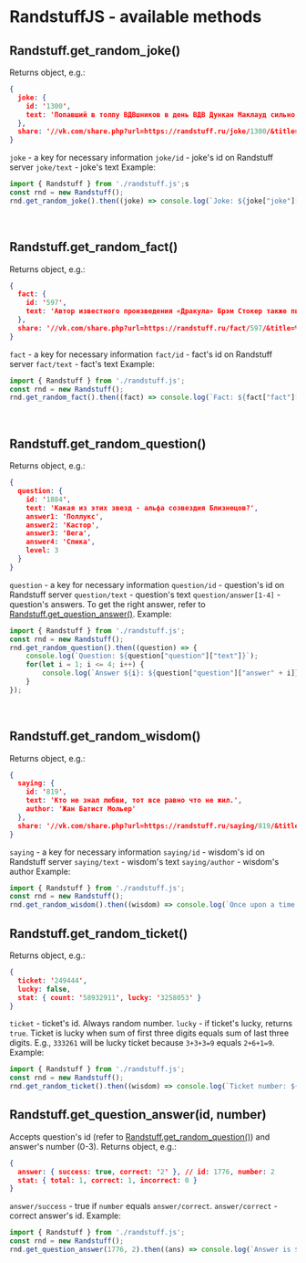 # RandstuffJS - available methods

## Randstuff.get_random_joke()
Returns object, e.g.:
```json
{
  joke: {
    id: '1300',
    text: 'Попавший в толпу ВДВшников в день ВДВ Дункан Маклауд сильно жалел, что смерть так и не наступит.'
  },
  share: '//vk.com/share.php?url=https://randstuff.ru/joke/1300/&title=%D0%9F%D0%BE%D0%BF%D0%B0%D0%B2%D1%88%D0%B8%D0%B9+%D0%B2+%D1%82%D0%BE%D0%BB%D0%BF%D1%83+%D0%92%D0%94%D0%92%D1%88%D0%BD%D0%B8%D0%BA%D0%BE%D0%B2+%D0%B2+%D0%B4%D0%B5%D0%BD%D1%8C+%D0%92%D0%94%D0%92+%D0%94%D1%83%D0%BD%D0%BA%D0%B0%D0%BD+%D0%9C%D0%B0%D0%BA%D0%BB%D0%B0%D1%83%D0%B4+%D1%81%D0%B8%D0%BB%D1%8C%D0%BD%D0%BE+%D0%B6%D0%B0%D0%BB%D0%B5%D0%BB%2C+%D1%87%D1%82%D0%BE+%D1%81%D0%BC%D0%B5%D1%80%D1%82%D1%8C+%D1%82%D0%B0%D0%BA+%D0%B8+%D0%BD%D0%B5+%D0%BD%D0%B0%D1%81%D1%82%D1%83%D0%BF%D0%B8%D1%82.'
}
```
`joke` - a key for necessary information
`joke/id` - joke's id on Randstuff server
`joke/text` - joke's text
Example:
```js
import { Randstuff } from './randstuff.js';s
const rnd = new Randstuff();
rnd.get_random_joke().then((joke) => console.log(`Joke: ${joke["joke"]["text"]}`));
```
<br>

## Randstuff.get_random_fact()
Returns object, e.g.:
```json
{
  fact: {
    id: '597',
    text: 'Автор известного произведения «Дракула» Брэм Стокер также писал детские книги, которые критики назвали «ужасными».'
  },
  share: '//vk.com/share.php?url=https://randstuff.ru/fact/597/&title=%D0%90%D0%B2%D1%82%D0%BE%D1%80+%D0%B8%D0%B7%D0%B2%D0%B5%D1%81%D1%82%D0%BD%D0%BE%D0%B3%D0%BE+%D0%BF%D1%80%D0%BE%D0%B8%D0%B7%D0%B2%D0%B5%D0%B4%D0%B5%D0%BD%D0%B8%D1%8F+%C2%AB%D0%94%D1%80%D0%B0%D0%BA%D1%83%D0%BB%D0%B0%C2%BB+%D0%91%D1%80%D1%8D%D0%BC+%D0%A1%D1%82%D0%BE%D0%BA%D0%B5%D1%80+%D1%82%D0%B0%D0%BA%D0%B6%D0%B5+%D0%BF%D0%B8%D1%81%D0%B0%D0%BB+%D0%B4%D0%B5%D1%82%D1%81%D0%BA%D0%B8%D0%B5+%D0%BA%D0%BD%D0%B8%D0%B3%D0%B8%2C+%D0%BA%D0%BE%D1%82%D0%BE%D1%80%D1%8B%D0%B5+%D0%BA%D1%80%D0%B8%D1%82%D0%B8%D0%BA%D0%B8+%D0%BD%D0%B0%D0%B7%D0%B2%D0%B0%D0%BB%D0%B8+%C2%AB%D1%83%D0%B6%D0%B0%D1%81%D0%BD%D1%8B%D0%BC%D0%B8%C2%BB.'
}
```
`fact` - a key for necessary information
`fact/id` - fact's id on Randstuff server
`fact/text` - fact's text
Example:
```js
import { Randstuff } from './randstuff.js';
const rnd = new Randstuff();
rnd.get_random_fact().then((fact) => console.log(`Fact: ${fact["fact"]["text"]}`));
```
<br>

## Randstuff.get_random_question()
Returns object, e.g.:
```json
{
  question: {
    id: '1884',
    text: 'Какая из этих звезд - альфа созвездия Близнецов?',
    answer1: 'Поллукс',
    answer2: 'Кастор',
    answer3: 'Вега',
    answer4: 'Спика',
    level: 3
  }
}
```
`question` - a key for necessary information
`question/id` - question's id on Randstuff server
`question/text` - question's text
`question/answer[1-4]` - question's answers. To get the right answer, refer to [Randstuff.get_question_answer()](#randstuffget_question_answerid-number).
Example:
```js
import { Randstuff } from './randstuff.js';
const rnd = new Randstuff();
rnd.get_random_question().then((question) => {
    console.log(`Question: ${question["question"]["text"]}`);
    for(let i = 1; i <= 4; i++) {
        console.log(`Answer ${i}: ${question["question"]["answer" + i]}`);
    }
});
```
<br>

## Randstuff.get_random_wisdom()
Returns object, e.g.:
```json
{
  saying: {
    id: '819',
    text: 'Кто не знал любви, тот все равно что не жил.',
    author: 'Жан Батист Мольер'
  },
  share: '//vk.com/share.php?url=https://randstuff.ru/saying/819/&title=%D0%9A%D1%82%D0%BE+%D0%BD%D0%B5+%D0%B7%D0%BD%D0%B0%D0%BB+%D0%BB%D1%8E%D0%B1%D0%B2%D0%B8%2C+%D1%82%D0%BE%D1%82+%D0%B2%D1%81%D0%B5+%D1%80%D0%B0%D0%B2%D0%BD%D0%BE+%D1%87%D1%82%D0%BE+%D0%BD%D0%B5+%D0%B6%D0%B8%D0%BB.%0A%E2%80%94+%D0%96%D0%B0%D0%BD+%D0%91%D0%B0%D1%82%D0%B8%D1%81%D1%82+%D0%9C%D0%BE%D0%BB%D1%8C%D0%B5%D1%80'
}
```
`saying` - a key for necessary information
`saying/id` - wisdom's id on Randstuff server
`saying/text` - wisdom's text
`saying/author` - wisdom's author
Example:
```js
import { Randstuff } from './randstuff.js';
const rnd = new Randstuff();
rnd.get_random_wisdom().then((wisdom) => console.log(`Once upon a time ${wisdom["saying"]["author"]} said: "${wisdom["saying"]["text"]}"`));
```

## Randstuff.get_random_ticket()
Returns object, e.g.:
```json
{
  ticket: '249444',
  lucky: false,
  stat: { count: '58932911', lucky: '3258053' }
}
```
`ticket` - ticket's id. Always random number.
`lucky` - if ticket's lucky, returns `true`. Ticket is lucky when sum of first three digits equals sum of last three digits. E.g., `333261` will be lucky ticket because `3+3+3=9` equals `2+6+1=9`.
Example:
```js
import { Randstuff } from './randstuff.js';
const rnd = new Randstuff();
rnd.get_random_ticket().then((wisdom) => console.log(`Ticket number: ${ticket['ticket']}\nLucky: ${ticket['lucky'] ? 'yes' : 'no'}`));
```

## Randstuff.get_question_answer(id, number)
Accepts question's id (refer to [Randstuff.get_random_question()](#randstuffget_random_question)) and answer's number (0-3). Returns object, e.g.:
```json
{
  answer: { success: true, correct: '2' }, // id: 1776, number: 2
  stat: { total: 1, correct: 1, incorrect: 0 }
}
```
`answer/success` - true if `number` equals `answer/correct`.
`answer/correct` - correct answer's id.
Example:
```js
import { Randstuff } from './randstuff.js';
const rnd = new Randstuff();
rnd.get_question_answer(1776, 2).then((ans) => console.log(`Answer is ${ans["answer"]["success"] ? 'correct' : 'incorrect. Correct answer is ' + ans["answer"]["correct"]}`));
```